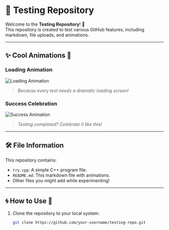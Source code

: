# 🚀 Testing Repository

Welcome to the **Testing Repository**! 🎉  
This repository is created to test various GitHub features, including markdown, file uploads, and animations.

---

## ✨ Cool Animations 🎥

### Loading Animation
![Loading Animation](https://media.giphy.com/media/3oEjI6SIIHBdRxXI40/giphy.gif)

> *Because every test needs a dramatic loading screen!*

### Success Celebration
![Success Animation](https://media.giphy.com/media/26u4cqiYI30juCOGY/giphy.gif)

> *Testing completed? Celebrate it like this!*  

---

## 🛠 File Information

This repository contains:
- `try.cpp`: A simple C++ program file.
- `README.md`: This markdown file with animations.
- Other files you might add while experimenting!

---

## 🌀 How to Use 🚀

1. Clone the repository to your local system:
   ```bash
   git clone https://github.com/your-username/testing-repo.git
